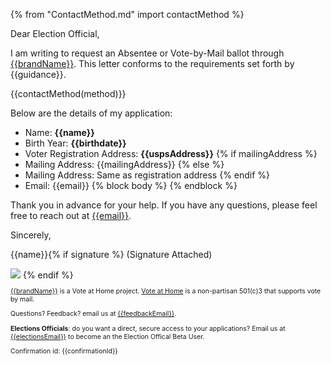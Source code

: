 {% from "ContactMethod.md" import contactMethod %}

Dear Election Official,

I am writing to request an Absentee or Vote-by-Mail ballot through [{{brandName}}]({{brandUrl}}).  This letter conforms to the requirements set forth by {{guidance}}.

{{contactMethod(method)}}

Below are the details of my application:

- Name: **{{name}}**
- Birth Year: **{{birthdate}}**
- Voter Registration Address: **{{uspsAddress}}**
{% if mailingAddress %}
- Mailing Address: {{mailingAddress}}
{% else %}
- Mailing Address: Same as registration address
{% endif %}
- Email: {{email}}
{% block body %}
{% endblock %}

Thank you in advance for your help.  If you have any questions, please feel free to reach out at [{{email}}](mailto:{{email}}).

Sincerely,

{{name}}{% if signature %} (Signature Attached)

<img src='{{signature}}'/>
{% endif %}

<font style='font-size:75%;'>

[{{brandName}}]({{brandUrl}}) is a Vote at Home project.
[Vote at Home](https://voteathome.org/) is a non-partisan 501(c)3 that supports vote by mail.

Questions? Feedback? email us at [{{feedbackEmail}}](mailto:{{feedbackEmail}}).

**Elections Officials**: do you want a direct, secure access to your applications?  Email us at [{{electionsEmail}}](mailto:{{electionsEmail}}) to become an the Election Offical Beta User.

Confirmation id: {{confirmationId}}

</font>
